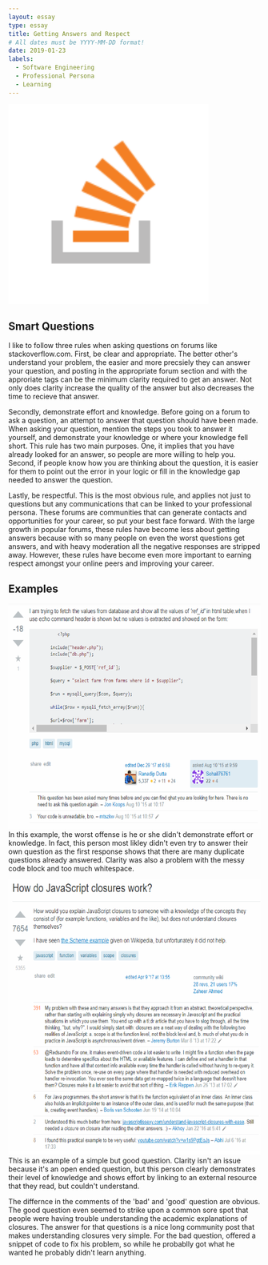 ```yaml
---
layout: essay
type: essay
title: Getting Answers and Respect
# All dates must be YYYY-MM-DD format!
date: 2019-01-23
labels:
  - Software Engineering
  - Professional Persona
  - Learning
---
```

<img src="../images/so-icon.png" width="400" height="400">

## Smart Questions
  I like to follow three rules when asking questions on forums like stackoverflow.com. First, be clear and appropriate.  The better other's understand your problem, the easier and more precsiely they can answer your question, and posting in the appropriate forum section and with the approriate tags can be the minimum clarity required to get an answer.  Not only does clarity increase the quality of the answer but also decreases the time to recieve that answer.<P>
  Secondly, demonstrate effort and knowledge.  Before going on a forum to ask a question, an attempt to answer that question should have been made.  When asking your question, mention the steps you took to answer it yourself, and demonstrate your knowledge or where your knowledge fell short.  This rule has two main purposes. One, it implies that you have already looked for an answer, so people are more willing to help you. Second, if people know how you are thinking about the question, it is easier for them to point out the error in your logic or fill in the knowledge gap needed to answer the question.<P>
  Lastly, be respectful. This is the most obvious rule, and applies not just to questions but any communications that can be linked to your professional persona.  These forums are communities that can generate contacts and opportunities for your career, so put your best face forward.  With the large growth in popular forums, these rules have become less about getting answers because with so many people on even the worst questions get answers, and with heavy moderation all the negative responses are stripped away. However, these rules have become even more important to earning respect amongst your online peers and improving your career.

## Examples
<img src="../images/badQuestion.png" width="600" height="450">
In this example, the worst offense is he or she didn't demonstrate effort or knowledge.  In fact, this person most likley didn't even try to answer their own question as the first response shows that there are many duplicate questions already answered.  Clarity was also a problem with the messy code block and too much whitespace.<P>
<img src="../images/goodQuestion.png" width="600" height="550">
This is an example of a simple but good question. Clarity isn't an issue because it's an open ended question, but this person clearly demonstrates their level of knowledge and shows effort by linking to an external resource that they read, but couldn't understand.<P>The differnce in the comments of the 'bad' and 'good' question are obvious.  The good question even seemed to strike upon a common sore spot that people were having trouble understanding the academic explanations of closures.  The answer for that questions is a nice long community post that makes understanding closures very simple. For the bad question, offered a snippet of code to fix his problem, so while he probablly got what he wanted he probably didn't learn anything.


